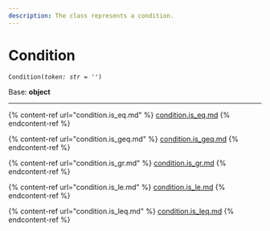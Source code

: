 ```yaml
---
description: The class represents a condition.
---
```


# Condition

`Condition(`_`token: str = ''`_`)`

Base: **object**

***

{% content-ref url="condition.is_eq.md" %}
[condition.is\_eq.md](condition.is\_eq.md)
{% endcontent-ref %}

{% content-ref url="condition.is_geq.md" %}
[condition.is\_geq.md](condition.is\_geq.md)
{% endcontent-ref %}

{% content-ref url="condition.is_gr.md" %}
[condition.is\_gr.md](condition.is\_gr.md)
{% endcontent-ref %}

{% content-ref url="condition.is_le.md" %}
[condition.is\_le.md](condition.is\_le.md)
{% endcontent-ref %}

{% content-ref url="condition.is_leq.md" %}
[condition.is\_leq.md](condition.is\_leq.md)
{% endcontent-ref %}
